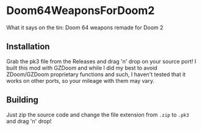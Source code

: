 # Doom64WeaponsForDoom2
What it says on the tin: Doom 64 weapons remade for Doom 2
## Installation
Grab the pk3 file from the Releases and drag 'n' drop on your source port! I built this mod with GZDoom and while I did my best to avoid ZDoom/GZDoom proprietary functions and such, I haven't tested that it works on other ports, so your mileage with them may vary.
## Building
Just zip the source code and change the file extension from `.zip` to `.pk3` and drag 'n' drop!
